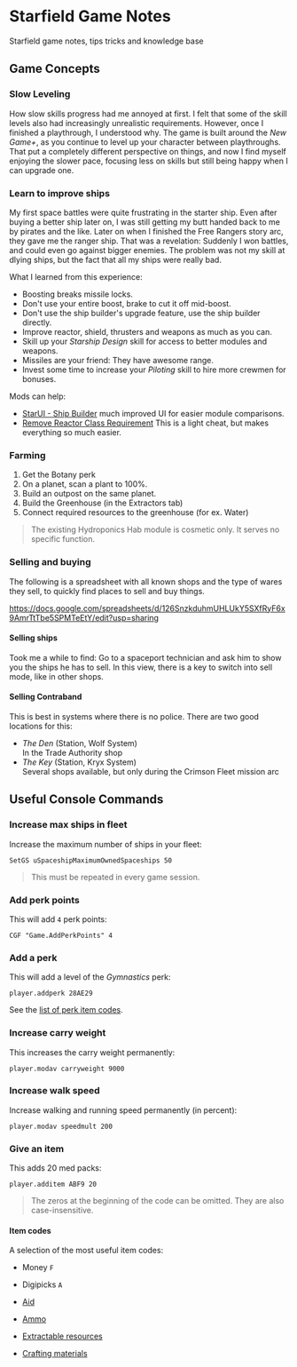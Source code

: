 # Starfield Game Notes

Starfield game notes, tips tricks and knowledge base

## Game Concepts

### Slow Leveling

How slow skills progress had me annoyed at first. I felt that some of the skill levels also had increasingly unrealistic requirements. However, once I finished a playthrough, I understood why. The game is built around the _New Game+_, as you continue to level up your character between playthroughs. That put a completely different perspective on things, and now I find myself enjoying the slower pace, focusing less on skills but still being happy when I can upgrade one.

### Learn to improve ships

My first space battles were quite frustrating in the starter ship. Even after buying a better ship later on, I was still getting my butt handed back to me by pirates and the like. Later on when I finished the Free Rangers story arc, they gave me the ranger ship. That was a revelation: Suddenly I won battles, and could even go against bigger enemies. The problem was not my skill at dlying ships, but the fact that all my ships were really bad.

What I learned from this experience:

- Boosting breaks missile locks.
- Don't use your entire boost, brake to cut it off mid-boost.
- Don't use the ship builder's upgrade feature, use the ship builder directly.
- Improve reactor, shield, thrusters and weapons as much as you can.
- Skill up your _Starship Design_ skill for access to better modules and weapons.
- Missiles are your friend: They have awesome range.
- Invest some time to increase your _Piloting_ skill to hire more crewmen for bonuses.

Mods can help:

- [StarUI - Ship Builder][] much improved UI for easier module comparisons.
- [Remove Reactor Class Requirement][] This is a light cheat, but makes everything so much easier.

### Farming

1. Get the Botany perk
2. On a planet, scan a plant to 100%.
3. Build an outpost on the same planet.
4. Build the Greenhouse (in the Extractors tab)
5. Connect required resources to the greenhouse (for ex. Water)

> The existing Hydroponics Hab module is cosmetic only.
> It serves no specific function. 

### Selling and buying

The following is a spreadsheet with all known shops and the type of 
wares they sell, to quickly find places to sell and buy things.

https://docs.google.com/spreadsheets/d/126SnzkduhmUHLUkY5SXfRyF6x9AmrTtTbe5SPMTeEtY/edit?usp=sharing

#### Selling ships

Took me a while to find: Go to a spaceport technician and ask him
to show you the ships he has to sell. In this view, there is a key
to switch into sell mode, like in other shops.

#### Selling Contraband

This is best in systems where there is no police. There are two
good locations for this:

- _The Den_ (Station, Wolf System)  
  In the Trade Authority shop
- _The Key_ (Station, Kryx System)  
  Several shops available, but only during the Crimson Fleet mission arc

## Useful Console Commands

### Increase max ships in fleet

Increase the maximum number of ships in your fleet:

``` 
SetGS uSpaceshipMaximumOwnedSpaceships 50
```

> This must be repeated in every game session.

### Add perk points

This will add `4` perk points:

```
CGF "Game.AddPerkPoints" 4
```

### Add a perk

This will add a level of the _Gymnastics_ perk:

```
player.addperk 28AE29
```

See the [list of perk item codes](item-codes/skills.md).

### Increase carry weight

This increases the carry weight permanently:

```
player.modav carryweight 9000
```

### Increase walk speed

Increase walking and running speed permanently (in percent):

```
player.modav speedmult 200
```

### Give an item

This adds 20 med packs:

```
player.additem ABF9 20
```

> The zeros at the beginning of the code can be omitted.
> They are also case-insensitive.

#### Item codes

A selection of the most useful item codes:

- Money `F`
- Digipicks `A`

- [Aid](item-codes/aid.md)
- [Ammo](item-codes/ammo.md)
- [Extractable resources](item-codes/extractable-resources.md)
- [Crafting materials](item-codes/materials.md)


[StarUI - Ship Builder]: https://www.nexusmods.com/starfield/mods/6402
[Remove Reactor Class Requirement]: https://www.nexusmods.com/starfield/mods/1482


